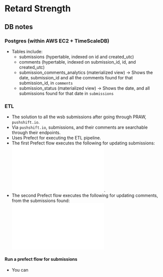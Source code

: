 # Retard Strength

## DB notes

### Postgres (within AWS EC2 + TimeScaleDB)

- Tables include: 
  - submissions (hypertable, indexed on id and created_utc)
  - comments (hypertable, indexed on submission_id, id, and created_utc)
  - submission_comments_analytics (materialized view) -> Shows the date, submission_id and all the comments found for
    that submission_id, in `comments`
  - submission_status (materialized view) -> Shows the date, and all submissions found for that date in `submissions`

### ETL

- The solution to all the wsb submissions after going through PRAW, `pushshift.io`.
- Via `pushshift.io`, submissions, and their comments are searchable through their endpoints.
- Uses Prefect for executing the ETL pipeline. 
- The first Prefect flow executes the following for updating submissions: ![Updates Submissions](src/UpdateSubmissions.pdf).
- The second Prefect flow executes the following for updating comments, from the submissions found: ![Updates Comments](src/UpdateComments.pdf)

#### Run a prefect flow for submissions
- You can 
